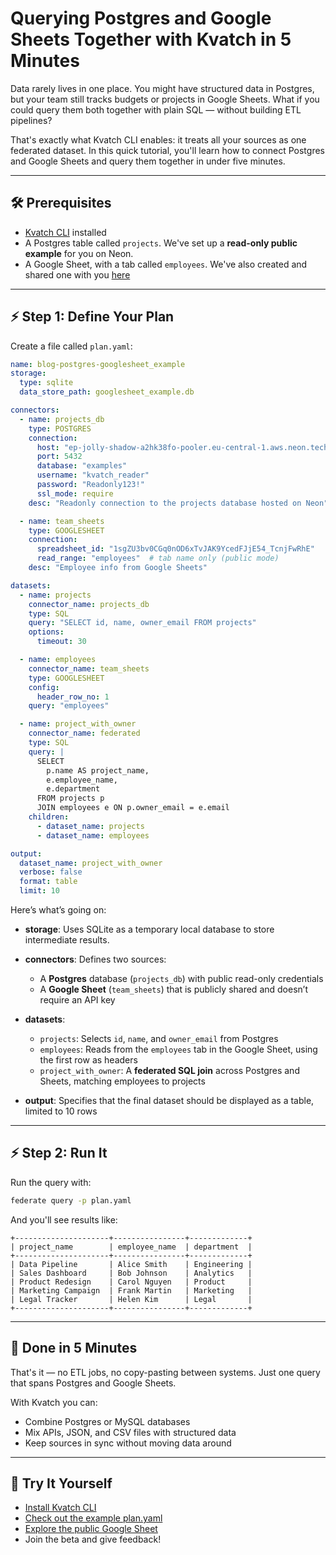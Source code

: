 # Querying Postgres and Google Sheets Together with Kvatch in 5 Minutes

Data rarely lives in one place. You might have structured data in Postgres, but your team still tracks budgets or projects in Google Sheets. What if you could query them both together with plain SQL — without building ETL pipelines?

That's exactly what Kvatch CLI enables: it treats all your sources as one federated dataset. In this quick tutorial, you'll learn how to connect Postgres and Google Sheets and query them together in under five minutes.

---

## 🛠 Prerequisites

* [Kvatch CLI](https://github.com/kvatch-hub/kvatch-cli) installed
* A Postgres table called `projects`. We've set up a **read-only public example** for you on Neon.
* A Google Sheet, with a tab called `employees`. We've also created and shared one with you [here](https://docs.google.com/spreadsheets/d/1sgZU3bv0CGq0nOD6xTvJAK9YcedFJjE54_TcnjFwRhE)

---

## ⚡ Step 1: Define Your Plan

Create a file called `plan.yaml`:

```yaml
name: blog-postgres-googlesheet_example
storage:
  type: sqlite
  data_store_path: googlesheet_example.db

connectors:
  - name: projects_db
    type: POSTGRES
    connection:
      host: "ep-jolly-shadow-a2hk38fo-pooler.eu-central-1.aws.neon.tech"
      port: 5432
      database: "examples"
      username: "kvatch_reader"
      password: "Readonly123!"
      ssl_mode: require
    desc: "Readonly connection to the projects database hosted on Neon"

  - name: team_sheets
    type: GOOGLESHEET
    connection:
      spreadsheet_id: "1sgZU3bv0CGq0nOD6xTvJAK9YcedFJjE54_TcnjFwRhE"
      read_range: "employees"  # tab name only (public mode)
    desc: "Employee info from Google Sheets"

datasets:
  - name: projects
    connector_name: projects_db
    type: SQL
    query: "SELECT id, name, owner_email FROM projects"
    options:
      timeout: 30

  - name: employees
    connector_name: team_sheets
    type: GOOGLESHEET
    config:
      header_row_no: 1
    query: "employees"

  - name: project_with_owner
    connector_name: federated
    type: SQL
    query: |
      SELECT
        p.name AS project_name,
        e.employee_name,
        e.department
      FROM projects p
      JOIN employees e ON p.owner_email = e.email
    children:
      - dataset_name: projects
      - dataset_name: employees

output:
  dataset_name: project_with_owner
  verbose: false
  format: table
  limit: 10
```

Here’s what’s going on:

* **storage**: Uses SQLite as a temporary local database to store intermediate results.
* **connectors**: Defines two sources:

  * A **Postgres** database (`projects_db`) with public read-only credentials
  * A **Google Sheet** (`team_sheets`) that is publicly shared and doesn’t require an API key
* **datasets**:

  * `projects`: Selects `id`, `name`, and `owner_email` from Postgres
  * `employees`: Reads from the `employees` tab in the Google Sheet, using the first row as headers
  * `project_with_owner`: A **federated SQL join** across Postgres and Sheets, matching employees to projects
* **output**: Specifies that the final dataset should be displayed as a table, limited to 10 rows

---

## ⚡ Step 2: Run It

Run the query with:

```bash
federate query -p plan.yaml
```

And you'll see results like:

```
+---------------------+----------------+-------------+
| project_name        | employee_name  | department  |
+---------------------+----------------+-------------+
| Data Pipeline       | Alice Smith    | Engineering |
| Sales Dashboard     | Bob Johnson    | Analytics   |
| Product Redesign    | Carol Nguyen   | Product     |
| Marketing Campaign  | Frank Martin   | Marketing   |
| Legal Tracker       | Helen Kim      | Legal       |
+---------------------+----------------+-------------+
```

---

## 🎉 Done in 5 Minutes

That's it — no ETL jobs, no copy-pasting between systems. Just one query that spans Postgres and Google Sheets.

With Kvatch you can:

* Combine Postgres or MySQL databases
* Mix APIs, JSON, and CSV files with structured data
* Keep sources in sync without moving data around

---

## 🚀 Try It Yourself

* [Install Kvatch CLI](https://github.com/kvatch-hub/kvatch-cli)
* [Check out the example plan.yaml](https://github.com/kvatch-hub/kvatch-cli/tree/main/examples)
* [Explore the public Google Sheet](https://docs.google.com/spreadsheets/d/1sgZU3bv0CGq0nOD6xTvJAK9YcedFJjE54_TcnjFwRhE)
* Join the beta and give feedback!
